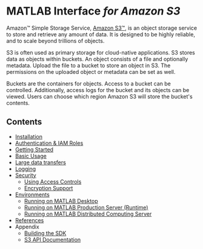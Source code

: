 # MATLAB Interface *for Amazon S3*

Amazon™ Simple Storage Service, [Amazon S3™](https://aws.amazon.com/s3/), is an object storage service to store and retrieve any amount of data. It is designed to be highly reliable, and to scale beyond trillions of objects.

S3 is often used as primary storage for cloud-native applications. S3 stores data as objects within buckets. An object consists of a file and optionally metadata. Upload the file to a bucket to store an object in S3. The permissions on the uploaded object or metadata can be set as well.

Buckets are the containers for objects. Access to a bucket can be controlled. Additionally, access logs for the bucket and its objects can be viewed. Users can choose which region Amazon S3 will store the bucket's contents.

## Contents

* [Installation](Installation.md)
* [Authentication & IAM Roles](Authentication.md)
* [Getting Started](GettingStarted.md)
* [Basic Usage](BasicUsage.md)
* [Large data transfers](Multipart.md)
* [Logging](Logging.md)
* [Security](Security.md)
  * [Using Access Controls](AccessControls.md)
  * [Encryption Support](EncryptionSupport.md)
* [Environments](SupportedEnvironments.md)
  * [Running on MATLAB Desktop](MATLABDesktop.md)
  * [Running on MATLAB Production Server (Runtime)](MATLABProductionServer.md)
  * [Running on MATLAB Distributed Computing Server](MATLABDistributed.md)
* [References](References.md)
* Appendix
  * [Building the SDK](Rebuild.md)
  * [S3 API Documentation](awsS3ApiDoc.md)

[//]: #  (Copyright 2018-2023 The MathWorks, Inc.)
